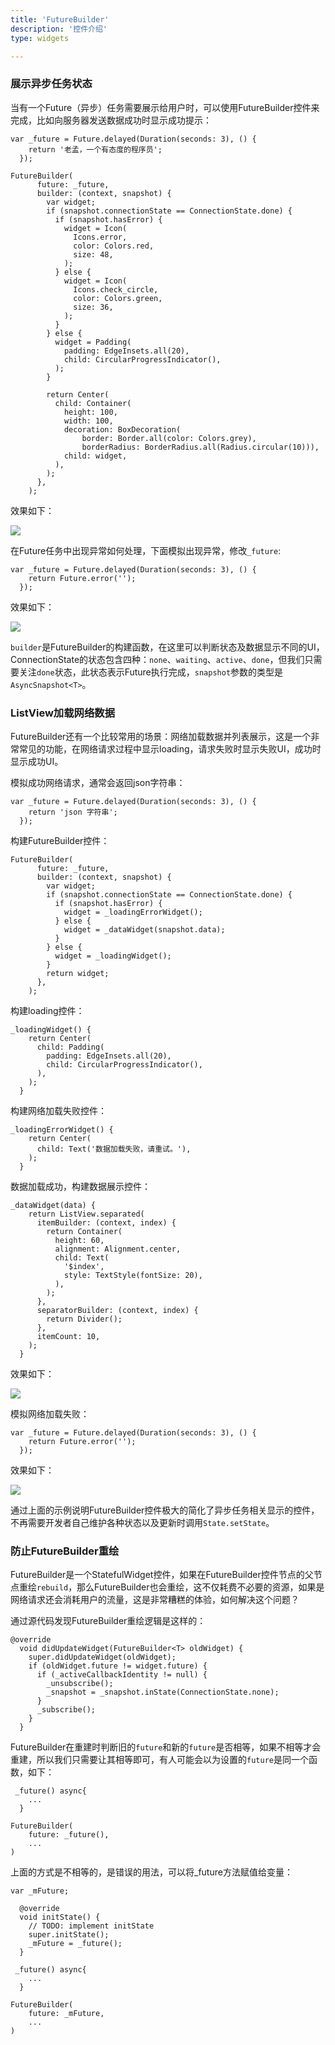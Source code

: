 ```yaml
---
title: 'FutureBuilder'
description: '控件介绍'
type: widgets

---
```




### 展示异步任务状态

当有一个Future（异步）任务需要展示给用户时，可以使用FutureBuilder控件来完成，比如向服务器发送数据成功时显示成功提示：
```
var _future = Future.delayed(Duration(seconds: 3), () {
    return '老孟，一个有态度的程序员';
  });

FutureBuilder(
      future: _future,
      builder: (context, snapshot) {
        var widget;
        if (snapshot.connectionState == ConnectionState.done) {
          if (snapshot.hasError) {
            widget = Icon(
              Icons.error,
              color: Colors.red,
              size: 48,
            );
          } else {
            widget = Icon(
              Icons.check_circle,
              color: Colors.green,
              size: 36,
            );
          }
        } else {
          widget = Padding(
            padding: EdgeInsets.all(20),
            child: CircularProgressIndicator(),
          );
        }

        return Center(
          child: Container(
            height: 100,
            width: 100,
            decoration: BoxDecoration(
                border: Border.all(color: Colors.grey),
                borderRadius: BorderRadius.all(Radius.circular(10))),
            child: widget,
          ),
        );
      },
    );
```
效果如下：

![](https://img-blog.csdnimg.cn/20200221132718431.gif)

在Future任务中出现异常如何处理，下面模拟出现异常，修改`_future`:
```
var _future = Future.delayed(Duration(seconds: 3), () {
    return Future.error('');
  });
```
效果如下：

![](https://img-blog.csdnimg.cn/20200221135229907.gif)

`builder`是FutureBuilder的构建函数，在这里可以判断状态及数据显示不同的UI，
ConnectionState的状态包含四种：`none`、`waiting`、`active`、`done`，但我们只需要关注`done`状态，此状态表示Future执行完成，`snapshot`参数的类型是`AsyncSnapshot<T>`。

### ListView加载网络数据

FutureBuilder还有一个比较常用的场景：网络加载数据并列表展示，这是一个非常常见的功能，在网络请求过程中显示loading，请求失败时显示失败UI，成功时显示成功UI。

模拟成功网络请求，通常会返回json字符串：
```
var _future = Future.delayed(Duration(seconds: 3), () {
    return 'json 字符串';
  });
```
构建FutureBuilder控件：
```
FutureBuilder(
      future: _future,
      builder: (context, snapshot) {
        var widget;
        if (snapshot.connectionState == ConnectionState.done) {
          if (snapshot.hasError) {
            widget = _loadingErrorWidget();
          } else {
            widget = _dataWidget(snapshot.data);
          }
        } else {
          widget = _loadingWidget();
        }
        return widget;
      },
    );
```

构建loading控件：
```
_loadingWidget() {
    return Center(
      child: Padding(
        padding: EdgeInsets.all(20),
        child: CircularProgressIndicator(),
      ),
    );
  }
```
构建网络加载失败控件：
```
_loadingErrorWidget() {
    return Center(
      child: Text('数据加载失败，请重试。'),
    );
  }
```
数据加载成功，构建数据展示控件：
```
_dataWidget(data) {
    return ListView.separated(
      itemBuilder: (context, index) {
        return Container(
          height: 60,
          alignment: Alignment.center,
          child: Text(
            '$index',
            style: TextStyle(fontSize: 20),
          ),
        );
      },
      separatorBuilder: (context, index) {
        return Divider();
      },
      itemCount: 10,
    );
  }
```
效果如下：

![](https://img-blog.csdnimg.cn/20200221161622309.gif)

模拟网络加载失败：
```
var _future = Future.delayed(Duration(seconds: 3), () {
    return Future.error('');
  });
```
效果如下：

![](https://img-blog.csdnimg.cn/2020022114581227.gif)

通过上面的示例说明FutureBuilder控件极大的简化了异步任务相关显示的控件，不再需要开发者自己维护各种状态以及更新时调用`State.setState`。

### 防止FutureBuilder重绘

FutureBuilder是一个StatefulWidget控件，如果在FutureBuilder控件节点的父节点重绘`rebuild`，那么FutureBuilder也会重绘，这不仅耗费不必要的资源，如果是网络请求还会消耗用户的流量，这是非常糟糕的体验，如何解决这个问题？

通过源代码发现FutureBuilder重绘逻辑是这样的：
```
@override
  void didUpdateWidget(FutureBuilder<T> oldWidget) {
    super.didUpdateWidget(oldWidget);
    if (oldWidget.future != widget.future) {
      if (_activeCallbackIdentity != null) {
        _unsubscribe();
        _snapshot = _snapshot.inState(ConnectionState.none);
      }
      _subscribe();
    }
  }
```
FutureBuilder在重建时判断旧的`future`和新的`future`是否相等，如果不相等才会重建，所以我们只需要让其相等即可，有人可能会以为设置的`future`是同一个函数，如下：
```
 _future() async{
    ...
  }

FutureBuilder(
	future: _future(),
	...
)
```
上面的方式是不相等的，是错误的用法，可以将_future方法赋值给变量：

```
var _mFuture;

  @override
  void initState() {
    // TODO: implement initState
    super.initState();
    _mFuture = _future();
  }

 _future() async{
    ...
  }

FutureBuilder(
	future: _mFuture,
	...
)
```











